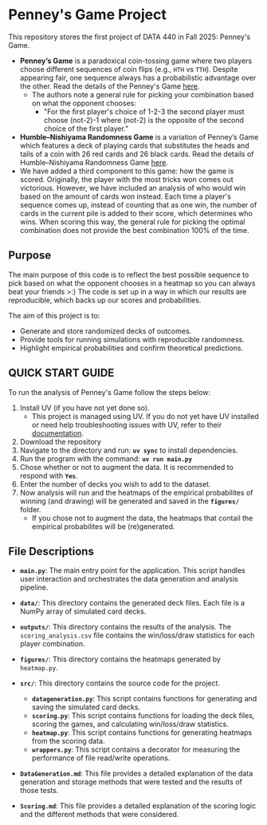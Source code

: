 # Penney's Game Project

This repository stores the first project of DATA 440 in Fall 2025: Penney's Game.

- **Penney’s Game** is a paradoxical coin-tossing game where two players choose different sequences of coin flips (e.g., `HTH` vs `TTH`). Despite appearing fair, one sequence always has a probabilistic advantage over the other. Read the details of the Penney's Game [here](https://en.wikipedia.org/wiki/Penney%27s_game).
   - The authors note a general rule for picking your combination based on what the opponent chooses:
      - "For the first player's choice of 1-2-3 the second player must choose (not-2)-1 where (not-2) is the opposite of the second choice of the first player."
- **Humble–Nishiyama Randomness Game** is a variation of Penney’s Game which features a deck of playing cards that substitutes the heads and tails of a coin with 26 red cards and 26 black cards. Read the details of Humble–Nishiyama Randomness Game [here](https://mathwo.github.io/assets/files/penney_game/humble-nishiyama_randomness_game-a_new_variation_on_penneys_coin_game.pdf).
- We have added a third component to this game: how the game is scored. Originally, the player with the most tricks won comes out victorious. However, we have included an analysis of who would win based on the amount of cards won instead. Each time a player's sequence comes up, instead of counting that as one win, the number of cards in the current pile is added to their score, which determines who wins. When scoring this way, the general rule for picking the optimal combination does not provide the best combination 100% of the time.

## Purpose
The main purpose of this code is to reflect the best possible sequence to pick based on what the opponent chooses in a heatmap so you can always beat your friends >:)
The code is set up in a way in which our results are reproducible, which backs up our scores and probabilities.

The aim of this project is to:
- Generate and store randomized decks of outcomes.
- Provide tools for running simulations with reproducible randomness.
- Highlight empirical probabilities and confirm theoretical predictions.

## QUICK START GUIDE

To run the analysis of Penney's Game follow the steps below:
1) Install UV (if you have not yet done so).
   - This project is managed using UV. If you do not yet have UV installed or need help troubleshooting issues with UV, refer to their [documentation](https://docs.astral.sh/uv/guides/install-python/).
2) Download the repository
3) Navigate to the directory and run: **`uv sync`** to install dependencies.
5) Run the program with the command: **`uv run main.py`**
6) Chose whether or not to augment the data. It is recommended to respond with **`Yes`**.
7) Enter the number of decks you wish to add to the dataset.
8) Now analysis will run and the heatmaps of the empirical probabilites of winning (and drawing) will be generated and saved in the **`figures/`** folder.
   - If you chose not to augment the data, the heatmaps that contail the empirical probabilites will be (re)generated.

## File Descriptions

- **`main.py`**: The main entry point for the application. This script handles user interaction and orchestrates the data generation and analysis pipeline.

- **`data/`**: This directory contains the generated deck files. Each file is a NumPy array of simulated card decks.

- **`outputs/`**: This directory contains the results of the analysis. The `scoring_analysis.csv` file contains the win/loss/draw statistics for each player combination.

- **`figures/`**: This directory contains the heatmaps generated by `heatmap.py`.

- **`src/`**: This directory contains the source code for the project.
    - **`datageneration.py`**: This script contains functions for generating and saving the simulated card decks.
    - **`scoring.py`**: This script contains functions for loading the deck files, scoring the games, and calculating win/loss/draw statistics.
    - **`heatmap.py`**: This script contains functions for generating heatmaps from the scoring data.
    - **`wrappers.py`**: This script contains a decorator for measuring the performance of file read/write operations.
    
- **`DataGeneration.md`**: This file provides a detailed explanation of the data generation and storage methods that were tested and the results of those tests.

- **`Scoring.md`**: This file provides a detailed explanation of the scoring logic and the different methods that were considered.
